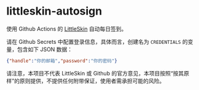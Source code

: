 # littleskin-autosign

使用 Github Actions 的 [LittleSkin](https://littleskin.cn/) 自动每日签到。

请在 Github Secrets 中配置登录信息，具体而言，创建名为 `CREDENTIALS` 的变量，包含如下 JSON 数据：

```json
{"handle":"你的邮箱","password":"你的密码"}
```

请注意，本项目不代表 LittleSkin 或 Github 的官方意见，本项目按照“按其原样”的原则提供，不提供任何附带保证，使用者需承担可能的风险。

